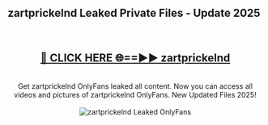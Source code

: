 <h2>zartprickelnd Leaked Private Files - Update 2025</h2>
<br>
<div align="center">
<h2><a href="https://cliphot.my.id/zartprickelnd" rel="nofollow">🔴 CLICK HERE 🌐==►► zartprickelnd</a></h2>
<br>
Get zartprickelnd OnlyFans leaked all content. Now you can access all videos and pictures of zartprickelnd OnlyFans. New Updated Files 2025!
<br>
<br>
<a href="https://cliphot.my.id/zartprickelnd" rel="nofollow" data-target="animated-image.originalLink"><img src="https://i.ibb.co.com/WyWwxjT/player-gif2.gif" alt="zartprickelnd Leaked OnlyFans" style="max-width: 100%; display: inline-block;" data-target="animated-image.originalImage"></a>
</div>
<br>